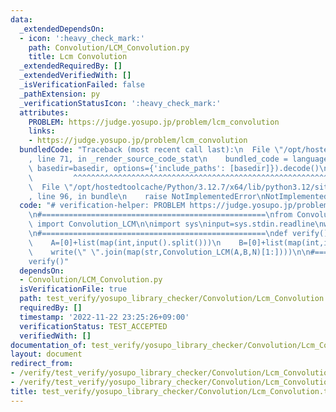 ```yaml
---
data:
  _extendedDependsOn:
  - icon: ':heavy_check_mark:'
    path: Convolution/LCM_Convolution.py
    title: Lcm Convolution
  _extendedRequiredBy: []
  _extendedVerifiedWith: []
  _isVerificationFailed: false
  _pathExtension: py
  _verificationStatusIcon: ':heavy_check_mark:'
  attributes:
    PROBLEM: https://judge.yosupo.jp/problem/lcm_convolution
    links:
    - https://judge.yosupo.jp/problem/lcm_convolution
  bundledCode: "Traceback (most recent call last):\n  File \"/opt/hostedtoolcache/Python/3.12.7/x64/lib/python3.12/site-packages/onlinejudge_verify/documentation/build.py\"\
    , line 71, in _render_source_code_stat\n    bundled_code = language.bundle(stat.path,\
    \ basedir=basedir, options={'include_paths': [basedir]}).decode()\n          \
    \         ^^^^^^^^^^^^^^^^^^^^^^^^^^^^^^^^^^^^^^^^^^^^^^^^^^^^^^^^^^^^^^^^^^^^^^^^^^^^^^^^^\n\
    \  File \"/opt/hostedtoolcache/Python/3.12.7/x64/lib/python3.12/site-packages/onlinejudge_verify/languages/python.py\"\
    , line 96, in bundle\n    raise NotImplementedError\nNotImplementedError\n"
  code: "# verification-helper: PROBLEM https://judge.yosupo.jp/problem/lcm_convolution\n\
    \n#==================================================\nfrom Convolution.LCM_Convolution\
    \ import Convolution_LCM\n\nimport sys\ninput=sys.stdin.readline\nwrite=sys.stdout.write\n\
    \n#==================================================\ndef verify():\n    N=int(input())\n\
    \    A=[0]+list(map(int,input().split()))\n    B=[0]+list(map(int,input().split()))\n\
    \    write(\" \".join(map(str,Convolution_LCM(A,B,N)[1:])))\n\n#==================================================\n\
    verify()"
  dependsOn:
  - Convolution/LCM_Convolution.py
  isVerificationFile: true
  path: test_verify/yosupo_library_checker/Convolution/Lcm_Convolution.test.py
  requiredBy: []
  timestamp: '2022-11-22 23:25:26+09:00'
  verificationStatus: TEST_ACCEPTED
  verifiedWith: []
documentation_of: test_verify/yosupo_library_checker/Convolution/Lcm_Convolution.test.py
layout: document
redirect_from:
- /verify/test_verify/yosupo_library_checker/Convolution/Lcm_Convolution.test.py
- /verify/test_verify/yosupo_library_checker/Convolution/Lcm_Convolution.test.py.html
title: test_verify/yosupo_library_checker/Convolution/Lcm_Convolution.test.py
---
```

